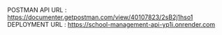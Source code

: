 POSTMAN API URL : https://documenter.getpostman.com/view/40107823/2sB2j1hso1
DEPLOYMENT URL : https://school-management-api-yp1i.onrender.com
